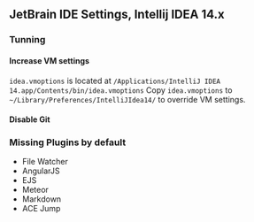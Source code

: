 JetBrain IDE Settings, Intellij IDEA 14.x
-------------------------

### Tunning

#### Increase VM settings
`idea.vmoptions` is located at `/Applications/IntelliJ IDEA 14.app/Contents/bin/idea.vmoptions`
Copy `idea.vmoptions` to `~/Library/Preferences/IntelliJIdea14/` to override VM settings.

#### Disable Git


### Missing Plugins by default
* File Watcher
* AngularJS
* EJS
* Meteor
* Markdown
* ACE Jump

